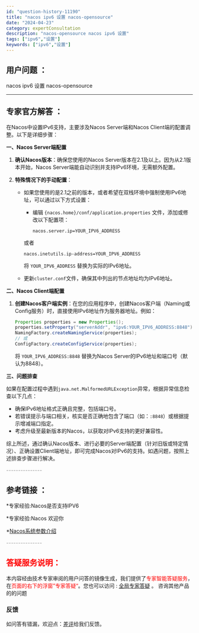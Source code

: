 ```yaml
---
id: "question-history-11190"
title: "nacos ipv6 设置 nacos-opensource"
date: "2024-04-23"
category: expertConsultation
description: "nacos-opensource nacos ipv6 设置"
tags: ["ipv6","设置"]
keywords: ["ipv6","设置"]
---
```


## 用户问题 ： 
 nacos ipv6 设置 nacos-opensource 

---------------
## 专家官方解答 ：

在Nacos中设置IPv6支持，主要涉及Nacos Server端和Nacos Client端的配置调整。以下是详细步骤：

**一、Nacos Server端配置**

1. **确认Nacos版本**：确保您使用的Nacos Server版本在2.1及以上。因为从2.1版本开始，Nacos Server端能自动识别并支持IPv6环境，无需额外配置。

2. **特殊情况下的手动配置**：
   - 如果您使用的是2.1之前的版本，或者希望在双栈环境中强制使用IPv6地址，可以通过以下方式设置：
     - 编辑 `{nacos.home}/conf/application.properties` 文件，添加或修改以下配置项：
       ```properties
       nacos.server.ip=YOUR_IPV6_ADDRESS
       ```
     或者
       ```properties
       nacos.inetutils.ip-address=YOUR_IPV6_ADDRESS
       ```
     将 `YOUR_IPV6_ADDRESS` 替换为实际的IPv6地址。

   - 更新`cluster.conf`文件，确保其中列出的节点地址均为IPv6地址。

**二、Nacos Client端配置**

1. **创建Nacos客户端实例**：在您的应用程序中，创建Nacos客户端（Naming或Config服务）时，直接使用IPv6地址作为服务器地址。例如：

   ```java
   Properties properties = new Properties();
   properties.setProperty("serverAddr", "ipv6:YOUR_IPV6_ADDRESS:8848"); // 注意包含端口号
   NamingFactory.createNamingService(properties);
   // 或
   ConfigFactory.createConfigService(properties);
   ```

   将 `YOUR_IPV6_ADDRESS:8848` 替换为Nacos Server的IPv6地址和端口号（默认为8848）。

**三、问题排查**

如果在配置过程中遇到`java.net.MalformedURLException`异常，根据异常信息检查以下几点：
- 确保IPv6地址格式正确且完整，包括端口号。
- 若错误提示与端口相关，核实是否正确地包含了端口（如：`:8848`）或根据提示增减端口指定。
- 考虑升级至最新版本的Nacos，以获取对IPv6支持的更好兼容性。

综上所述，通过确认Nacos版本、进行必要的Server端配置（针对旧版或特定情况）、正确设置Client端地址，即可完成Nacos对IPv6的支持。如遇问题，按照上述排查步骤进行解决。


<font color="#949494">---------------</font> 


## 参考链接 ：

*专家经验:Nacos是否支持IPV6 
 
 *专家经验:Nacos 欢迎你 
 
 *[Nacos系统参数介绍](https://nacos.io/docs/latest/guide/admin/system-configurations)


 <font color="#949494">---------------</font> 
 


## <font color="#FF0000">答疑服务说明：</font> 

本内容经由技术专家审阅的用户问答的镜像生成，我们提供了<font color="#FF0000">专家智能答疑服务</font>，在<font color="#FF0000">页面的右下的浮窗”专家答疑“</font>。您也可以访问 : [全局专家答疑](https://opensource.alibaba.com/chatBot) 。 咨询其他产品的的问题

### 反馈
如问答有错漏，欢迎点：[差评](https://ai.nacos.io/user/feedbackByEnhancerGradePOJOID?enhancerGradePOJOId=11692)给我们反馈。
